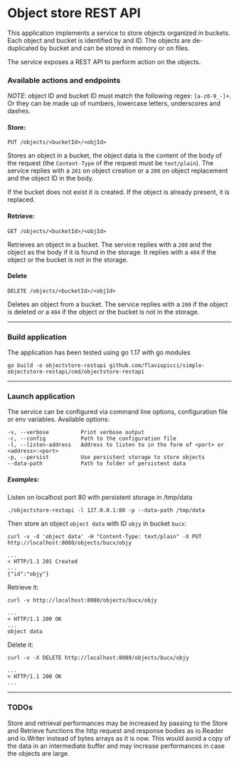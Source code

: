 # Object store REST API

This application implements a service to store objects organized in buckets. Each object and bucket is identified by and ID.
The objects are de-duplicated by bucket and can be stored in memory or on files.

The service exposes a REST API to perform action on the objects.

### Available actions and endpoints

*NOTE*: object ID and bucket ID must match the following regex: `[a-z0-9_-]+`.
Or they can be made up of numbers, lowercase letters, underscores and dashes.

#### Store:
`PUT /objects/<bucketId>/<objId>`

Stores an object in a bucket, the object data is the content of the body of the request (the `Content-Type` of the request must be `text/plain`).
The service replies with a `201` on object creation or a `200` on object replacement and the object ID in the body.

If the bucket does not exist it is created. If the object is already present, it is replaced.

#### Retrieve:
`GET /objects/<bucketId>/<objId>`

Retrieves an object in a bucket. The service replies with a `200` and the object as the body if it is found in the storage.
It replies with a `404` if the object or the bucket is not in the storage.

#### Delete
`DELETE /objects/<bucketId>/<objId>`

Deletes an object from a bucket. The service replies with a `200` if the object is deleted
or a `404` if the object or the bucket is not in the storage.

---
### Build application
The application has been tested using go 1.17 with go modules

`go build -o objectstore-restapi github.com/flaviopicci/simple-objectstore-restapi/cmd/objectstore-restapi`

---
### Launch application

The service can be configured via command line options, configuration file or env variables.
Available options:
```
-v, --verbose          Print verbose output
-c, --config           Path to the configuration file
-l, --listen-address   Address to listen to in the form of <port> or <address>:<port>
-p, --persist          Use persistent storage to store objects
--data-path            Path to folder of persistent data
```

##### Examples:
Listen on localhost port 80 with persistent storage in /tmp/data

`./objectstore-restapi -l 127.0.0.1:80 -p --data-path /tmp/data`

Then store an object `object data` with ID `objy` in bucket `bucx`:
```
curl -v -d 'object data' -H "Content-Type: text/plain" -X PUT http://localhost:8080/objects/bucx/objy

...
< HTTP/1.1 201 Created
...
{"id":"objy"}
```

Retrieve it:
```
curl -v http://localhost:8080/objects/bucx/objy

...
< HTTP/1.1 200 OK
...
object data
```

Delete it:
```
curl -v -X DELETE http://localhost:8080/objects/bucx/objy

...
< HTTP/1.1 200 OK
...
```
---

### TODOs

Store and retrieval performances may be increased by passing to the Store and Retrieve functions the http request and response bodies 
as io.Reader and io.Writer instead of bytes arrays as it is now.
This would avoid a copy of the data in an intermediate buffer and may increase performances in case the objects are large.
